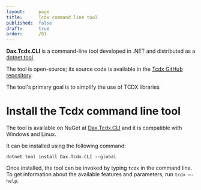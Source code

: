 ```yaml
---
layout:     page
title:      Tcdx command line tool
published:  false
draft:      true
order:      /01
---
```


**Dax.Tcdx.CLI** is a command-line tool developed in .NET and distributed as a [dotnet tool](https://learn.microsoft.com/en-us/dotnet/core/tools/global-tools).

The tool is open-source; its source code is available in the [Tcdx GitHub repository](https://github.com/sql-bi/tcdx).

The tool's primary goal is to simplify the use of TCDX libraries

# Install the Tcdx command line tool
The tool is available on NuGet at [Dax.Tcdx.CLI](https://www.nuget.org/packages/Dax.Tcdx.CLI) and it is compatible with Windows and Linux.

It can be installed using the following command:
```
dotnet tool install Dax.Tcdx.CLI --global
```
Once installed, the tool can be invoked by typing ```tcdx``` in the command line. To get information about the available features and parameters, run ```tcdx –-help```.